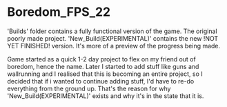 # Boredom_FPS_22
'Builds' folder contains a fully functional version of the game. The original poorly made project.
'New_Build(EXPERIMENTAL)' contains the new !NOT YET FINISHED! version. It's more of a preview of the progress being made.

Game started as a quick 1-2 day project to flex on my friend out of boredom, hence the name. Later I started to add stuff like guns and wallrunning and I realised that this is becoming an entire project, so I decided that if i wanted to continue adding stuff, I'd have to re-do everything from the ground up. That's the reason for why 'New_Build(EXPERIMENTAL)' exists and why it's in the state that it is.
